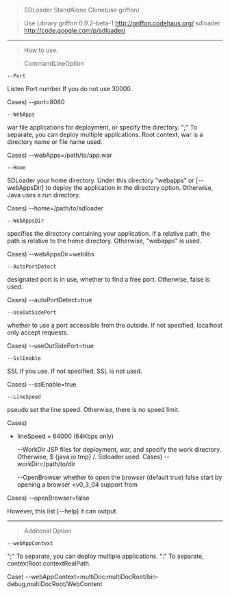 >SDLoader StandAlone Clone(use griffon)


>Use Library
	griffon 0.9.2-beta-1
		http://griffon.codehaus.org/
	sdloader
		http://code.google.com/p/sdloader/

-------------------------
>How to use.


>CommandLineOption

	--Port
 Listen Port number If you do not use 30000. 

Cases)
 --port=8080

	--WebApps
 war file applications for deployment, or specify the directory.
";" To separate, you can deploy multiple applications. 
Root context, war is a directory name or file name used. 

Cases)
 --webApps=/path/to/app.war

	--Home
 SDLoader your home directory.
Under this directory "webapps" or [--webAppsDir] to deploy the application in the directory option. 
Otherwise, Java uses a run directory. 

Cases)
 --home=/path/to/sdloader

	--WebAppsDir
 specifies the directory containing your application.
If a relative path, the path is relative to the home directory. Otherwise, "webapps" is used. 

Cases)
 --webAppsDir=weblibs

	--AutoPortDetect
 designated port is in use, whether to find a free port.
Otherwise, false is used. 

Cases)
 --autoPortDetect=true

	--UseOutSidePort
 whether to use a port accessible from the outside.
If not specified, localhost only accept requests. 

Cases)
 --useOutSidePort=true

	--SslEnable
 SSL if you use.
If not specified, SSL is not used. 

Cases)
 --sslEnable=true

	--LineSpeed
 pseudo set the line speed.
Otherwise, there is no speed limit.

 Cases)
 - lineSpeed = 64000 (64Kbps only)

	--WorkDir
 JSP files for deployment, war, and specify the work directory.
Otherwise, $ {java.io.tmp} /. Sdloader used. 
Cases)
 --workDir=/path/to/dir

	--OpenBrowser
whether to open the browser (default true) false start by opening a browser <v0_3_04 support from

Cases)
 --openBrowser=false

However, this list [--help] it can output.

-----------------------------------------------------------------
>Additonal Option

	--webAppContext
";" To separate, you can deploy multiple applications.
":" To separate, contextRoot:contextRealPath.

Case)
 --webAppContext=multiDoc:multiDocRoot/bin-debug,multiDocRoot/WebContent
